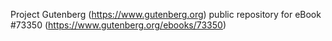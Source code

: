 Project Gutenberg (https://www.gutenberg.org) public repository for eBook #73350 (https://www.gutenberg.org/ebooks/73350)

